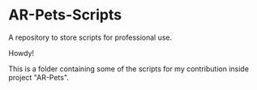 # AR-Pets-Scripts
A repository to store scripts for professional use.

Howdy!

This is a folder containing some of the scripts for my contribution inside project "AR-Pets".
